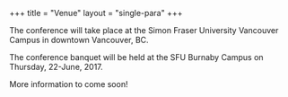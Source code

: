 +++
title = "Venue"
layout = "single-para"
+++

The conference will take place at the Simon Fraser University Vancouver Campus in downtown Vancouver, BC. 

The conference banquet will be held at the SFU Burnaby Campus on Thursday, 22-June, 2017.

More information to come soon!